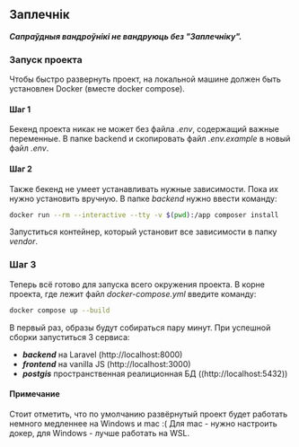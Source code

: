 ## Заплечнік

_**Сапраўдныя вандроўнікі не вандруюць без "Заплечніку".**_


### Запуск проекта
Чтобы быстро развернуть проект, на локальной машине должен быть установлен Docker (вместе docker compose).

#### Шаг 1
Бекенд проекта никак не может без файла _.env_, содержащий важные переменные.
В папке backend и скопировать файл _.env.example_ в новый файл _.env_.

#### Шаг 2
Также бекенд не умеет устанавливать нужные зависимости. Пока их нужно установить вручную.
В папке _backend_ нужно ввести команду:
```bash
docker run --rm --interactive --tty -v $(pwd):/app composer install
```
Запуститься контейнер, который установит все зависимости в папку _vendor_.

### Шаг 3
Теперь всё готово для запуска всего окружения проекта. В корне проекта,
где лежит файл _docker-compose.yml_ введите команду:
```bash
docker compose up --build
```
В первый раз, образы будут собираться пару минут. При успешной сборки запуститься 3 сервиса:
- **_backend_** на Laravel (http://localhost:8000)
- **_frontend_** на vanilla JS (http://localhost:3000)
- **_postgis_** пространственная реалиционная БД ((http://localhost:5432))

#### Примечание
Стоит отметить, что по умолчанию развёрнутый проект будет работать немного медленнее на Windows и mac :(
Для mac - нужно настроить докер, для Windows - лучше работать на WSL.